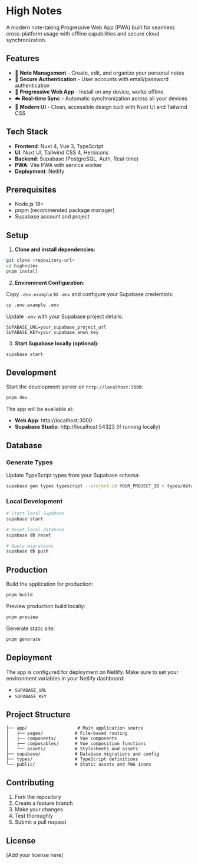 # High Notes

A modern note-taking Progressive Web App (PWA) built for seamless cross-platform usage with offline capabilities and secure cloud synchronization.

## Features

- 📝 **Note Management** - Create, edit, and organize your personal notes
- 🔐 **Secure Authentication** - User accounts with email/password authentication
- 📱 **Progressive Web App** - Install on any device, works offline
- ☁️ **Real-time Sync** - Automatic synchronization across all your devices
- 🎨 **Modern UI** - Clean, accessible design built with Nuxt UI and Tailwind CSS

## Tech Stack

- **Frontend**: Nuxt 4, Vue 3, TypeScript
- **UI**: Nuxt UI, Tailwind CSS 4, Heroicons
- **Backend**: Supabase (PostgreSQL, Auth, Real-time)
- **PWA**: Vite PWA with service worker
- **Deployment**: Netlify

## Prerequisites

- Node.js 18+ 
- pnpm (recommended package manager)
- Supabase account and project

## Setup

1. **Clone and install dependencies:**

```bash
git clone <repository-url>
cd highnotes
pnpm install
```

2. **Environment Configuration:**

Copy `.env.example` to `.env` and configure your Supabase credentials:

```bash
cp .env.example .env
```

Update `.env` with your Supabase project details:
```env
SUPABASE_URL=your_supabase_project_url
SUPABASE_KEY=your_supabase_anon_key
```

3. **Start Supabase locally (optional):**

```bash
supabase start
```

## Development

Start the development server on `http://localhost:3000`:

```bash
pnpm dev
```

The app will be available at:
- **Web App**: http://localhost:3000
- **Supabase Studio**: http://localhost:54323 (if running locally)

## Database

### Generate Types

Update TypeScript types from your Supabase schema:

```bash
supabase gen types typescript --project-id YOUR_PROJECT_ID > types/database.types.ts
```

### Local Development

```bash
# Start local Supabase
supabase start

# Reset local database
supabase db reset

# Apply migrations
supabase db push
```

## Production

Build the application for production:

```bash
pnpm build
```

Preview production build locally:

```bash
pnpm preview
```

Generate static site:

```bash
pnpm generate
```

## Deployment

The app is configured for deployment on Netlify. Make sure to set your environment variables in your Netlify dashboard:

- `SUPABASE_URL`
- `SUPABASE_KEY`

## Project Structure

```
├── app/                   # Main application source
│   ├── pages/            # File-based routing
│   ├── components/       # Vue components
│   ├── composables/      # Vue composition functions
│   └── assets/           # Stylesheets and assets
├── supabase/             # Database migrations and config
├── types/                # TypeScript definitions
└── public/               # Static assets and PWA icons
```

## Contributing

1. Fork the repository
2. Create a feature branch
3. Make your changes
4. Test thoroughly
5. Submit a pull request

## License

[Add your license here]
